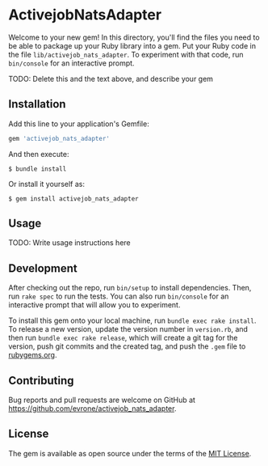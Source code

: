 # ActivejobNatsAdapter

Welcome to your new gem! In this directory, you'll find the files you need to be able to package up your Ruby library into a gem. Put your Ruby code in the file `lib/activejob_nats_adapter`. To experiment with that code, run `bin/console` for an interactive prompt.

TODO: Delete this and the text above, and describe your gem

## Installation

Add this line to your application's Gemfile:

```ruby
gem 'activejob_nats_adapter'
```

And then execute:

    $ bundle install

Or install it yourself as:

    $ gem install activejob_nats_adapter

## Usage

TODO: Write usage instructions here

## Development

After checking out the repo, run `bin/setup` to install dependencies. Then, run `rake spec` to run the tests. You can also run `bin/console` for an interactive prompt that will allow you to experiment.

To install this gem onto your local machine, run `bundle exec rake install`. To release a new version, update the version number in `version.rb`, and then run `bundle exec rake release`, which will create a git tag for the version, push git commits and the created tag, and push the `.gem` file to [rubygems.org](https://rubygems.org).

## Contributing

Bug reports and pull requests are welcome on GitHub at https://github.com/evrone/activejob_nats_adapter.

## License

The gem is available as open source under the terms of the [MIT License](https://opensource.org/licenses/MIT).
